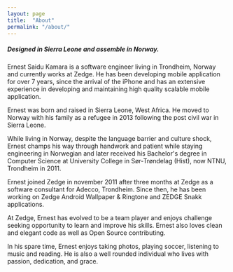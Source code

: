 ```yaml
---
layout: page
title:  "About"
permalink: "/about/"
---
```

##### Designed in Sierra Leone and assemble in Norway.
Ernest Saidu Kamara is a software engineer living in Trondheim, Norway and currently works at Zedge. He has been developing mobile application for over 7 years, since the arrival of the iPhone and has an extensive experience in developing and maintaining high quality scalable mobile application.

Ernest was born and raised in Sierra Leone, West Africa. He moved to Norway with his family as a refugee in 2013 following the post civil war in Sierra Leone.

While living in Norway, despite the language barrier and culture shock, Ernest champs his way through handwork and patient while staying engineering in Norwegian and later received his Bachelor's degree in Computer Science at University College in Sør-Trøndelag (Hist), now NTNU, Trondheim in 2011.

Ernest joined Zedge in november 2011 after three months at Zedge as a software consultant for Adecco, Trondheim. Since then, he has been working on Zedge Android Wallpaper & Ringtone and ZEDGE Snakk applications.

At Zedge, Ernest has evolved to be a team player and enjoys challenge seeking opportunity to learn and improve his skills.
Ernest also loves clean and elegant code as well as Open Source contributing.

In his spare time, Ernest enjoys taking photos, playing soccer, listening to music and reading. He is also a well rounded individual who lives with passion, dedication, and grace.
